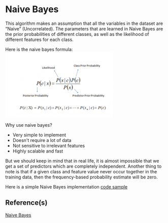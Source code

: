 # Naive Bayes
This algorithm makes an assumption that all the variables in the dataset are “Naive” (Uncorrelated).
The parameters that are learned in Naive Bayes are the prior probabilities of different classes, as well as the likelihood of different features for each class.

Here is the naive bayes formula:
![NBFormula](../../../assets/NaiveBayesFormula.png)

Why use naive bayes?
* Very simple to implement
* Doesn't require a lot of data
* Not sensitive to irrelevant features
* Highly scalable and fast

But we should keep in mind that in real life, it is almost impossible that we get a set of predictors which are completely independent.
Another thing to note is that if a given class and feature value never occur together in the training data, then the frequency-based probability estimate will be zero.

Here is a simple Naive Bayes implementation [code sample](naive_bayes.py)

## Reference(s)
[Naive Bayes](https://link.springer.com/referenceworkentry/10.1007/978-0-387-30164-8_576)
